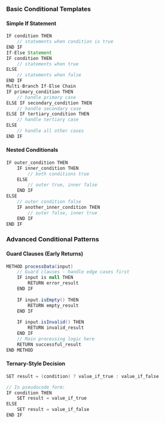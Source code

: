 ### Basic Conditional Templates

#### Simple If Statement
```java
IF condition THEN
    // statements when condition is true
END IF
If-Else Statement
IF condition THEN
    // statements when true
ELSE
    // statements when false
END IF
Multi-Branch If-Else Chain
IF primary_condition THEN
    // handle primary case
ELSE IF secondary_condition THEN
    // handle secondary case
ELSE IF tertiary_condition THEN
    // handle tertiary case
ELSE
    // handle all other cases
END IF
```

#### Nested Conditionals
```java
IF outer_condition THEN
    IF inner_condition THEN
        // both conditions true
    ELSE
        // outer true, inner false
    END IF
ELSE
    // outer condition false
    IF another_inner_condition THEN
        // outer false, inner true
    END IF
END IF
```
### Advanced Conditional Patterns
#### Guard Clauses (Early Returns)
```java
METHOD processData(input)
    // Guard clauses - handle edge cases first
    IF input is null THEN
        RETURN error_result
    END IF
    
    IF input.isEmpty() THEN
        RETURN empty_result
    END IF
    
    IF input.isInvalid() THEN
        RETURN invalid_result
    END IF
    // Main processing logic here
    RETURN successful_result
END METHOD
```
#### Ternary-Style Decision
```java
SET result = (condition) ? value_if_true : value_if_false

// In pseudocode form:
IF condition THEN
    SET result = value_if_true
ELSE
    SET result = value_if_false
END IF
```

